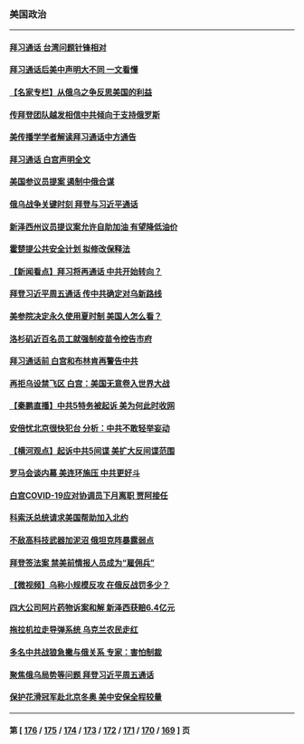 ### 美国政治
---
#### [拜习通话 台湾问题针锋相对](../../pages/ncid1078159/n13656872.md) 
#### [拜习通话后美中声明大不同 一文看懂](../../pages/ncid1078159/n13656766.md) 
#### [【名家专栏】从俄乌之争反思美国的利益](../../pages/ncid1078159/n13656044.md) 
#### [传拜登团队越发相信中共倾向于支持俄罗斯](../../pages/ncid1078159/n13656737.md) 
#### [美传播学学者解读拜习通话中方通告](../../pages/ncid1078159/n13656643.md) 
#### [拜习通话 白宫声明全文](../../pages/ncid1078159/n13656669.md) 
#### [美国参议员提案 遏制中俄合谋](../../pages/ncid1078159/n13656339.md) 
#### [俄乌战争关键时刻 拜登与习近平通话](../../pages/ncid1078159/n13655968.md) 
#### [新泽西州议员提议案允许自助加油 有望降低油价](../../pages/ncid1078159/n13654120.md) 
#### [霍楚提公共安全计划 拟修改保释法](../../pages/ncid1078159/n13655097.md) 
#### [【新闻看点】拜习将再通话 中共开始转向？](../../pages/ncid1078159/n13654272.md) 
#### [拜登习近平周五通话 传中共确定对乌新路线](../../pages/ncid1078159/n13654243.md) 
#### [美参院决定永久使用夏时制 美国人怎么看？](../../pages/ncid1078159/n13654405.md) 
#### [洛杉矶近百名员工就强制疫苗令控告市府](../../pages/ncid1078159/n13654718.md) 
#### [拜习通话前 白宫和布林肯再警告中共](../../pages/ncid1078159/n13654395.md) 
#### [再拒乌设禁飞区 白宫：美国无意卷入世界大战](../../pages/ncid1078159/n13654394.md) 
#### [【秦鹏直播】中共5特务被起诉 美为何此时收网](../../pages/ncid1078159/n13654287.md) 
#### [安倍忧北京很快犯台 分析：中共不敢轻举妄动](../../pages/ncid1078159/n13654078.md) 
#### [【横河观点】起诉中共5间谍 美扩大反间谍范围](../../pages/ncid1078159/n13654294.md) 
#### [罗马会谈内幕 美连环施压 中共更好斗](../../pages/ncid1078159/n13654127.md) 
#### [白宫COVID-19应对协调员下月离职 贾阿接任](../../pages/ncid1078159/n13653893.md) 
#### [科索沃总统请求美国帮助加入北约](../../pages/ncid1078159/n13653635.md) 
#### [不敌高科技武器加泥沼 俄坦克阵暴露弱点](../../pages/ncid1078159/n13653919.md) 
#### [拜登签法案 禁美前情报人员成为“雇佣兵”](../../pages/ncid1078159/n13651348.md) 
#### [【微视频】乌称小规模反攻 在俄反战罚多少？](../../pages/ncid1078159/n13651543.md) 
#### [四大公司阿片药物诉案和解 新泽西获赔6.4亿元](../../pages/ncid1078159/n13653790.md) 
#### [拖拉机拉走导弹系统 乌克兰农民走红](../../pages/ncid1078159/n13653719.md) 
#### [多名中共战狼急撇与俄关系 专家：害怕制裁](../../pages/ncid1078159/n13653607.md) 
#### [聚焦俄乌局势等问题 拜登习近平周五通话](../../pages/ncid1078159/n13653595.md) 
#### [保护花滑冠军赴北京冬奥 美中安保全程较量](../../pages/ncid1078159/n13653428.md) 

---
#### 第 [ [176](./176.md) / [175](./175.md) / [174](./174.md) / [173](./173.md) / [172](./172.md) / [171](./171.md) / [170](./170.md) / [169](./169.md) ] 页
